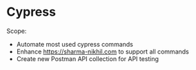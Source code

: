 # Cypress
Scope:
- Automate most used cypress commands
- Enhance https://sharma-nikhil.com to support all commands
- Create new Postman API collection for API testing

